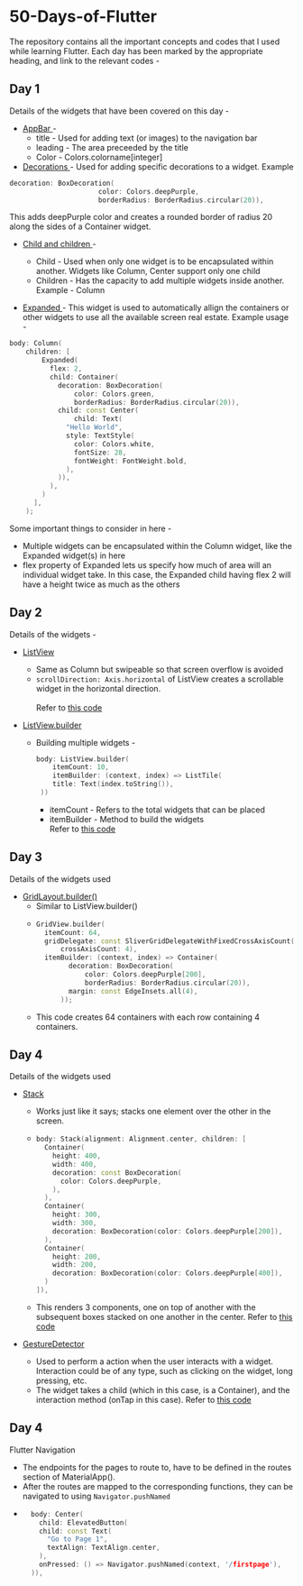 # 50-Days-of-Flutter

The repository contains all the important concepts and codes that I used while learning Flutter. Each day has been marked by the appropriate heading, and link to the relevant codes -

## Day 1

Details of the widgets that have been covered on this day -
- <u> AppBar </u> -
  - title - Used for adding text (or images) to the navigation bar
  - leading - The area preceeded by the title
  - Color - Colors.colorname[integer]
- <u> Decorations </u> -  Used for adding specific decorations to a widget. Example
```c++
decoration: BoxDecoration(
                      color: Colors.deepPurple,
                      borderRadius: BorderRadius.circular(20)),
```

This adds deepPurple color and creates a rounded border of radius 20 along the sides of a Container widget.

- <u> Child and children </u> -
  - Child - Used when only one widget is to be encapsulated within another. Widgets like Column, Center support only one child
  - Children - Has the capacity to add multiple widgets inside another. <br>
  Example - Column

- <u> Expanded </u> - This widget is used to automatically allign the containers or other widgets to use all the available screen real estate. Example usage -
```c++
body: Column(
    children: [
        Expanded(
          flex: 2,
          child: Container(
            decoration: BoxDecoration(
                color: Colors.green,
                borderRadius: BorderRadius.circular(20)),
            child: const Center(
                child: Text(
              "Hello World",
              style: TextStyle(
                color: Colors.white,
                fontSize: 28,
                fontWeight: FontWeight.bold,
              ),
            )),
          ),
        )
      ],
    );
```

Some important things to consider in here -
- Multiple widgets can be encapsulated within the Column widget, like the Expanded widget(s) in here
- flex property of Expanded lets us specify how much of area will an individual widget take. In this case, the Expanded child having flex 2 will have a height twice as much as the others


## Day 2
Details of the widgets -
- <u>ListView</u>
  - Same as Column but swipeable so that screen overflow is avoided
  - ```scrollDirection: Axis.horizontal``` of ListView creates a scrollable widget in the horizontal direction. <br> <br>
Refer to <a href="mainf/lib/day-2.dart"> this code </a>

- <u>ListView.builder</u>
  - Building multiple widgets - <br>
    ```c++
    body: ListView.builder(
        itemCount: 10,
        itemBuilder: (context, index) => ListTile(
        title: Text(index.toString()),
     ))
     ```
    - itemCount - Refers to the total widgets that can be placed
    - itemBuilder - Method to build the widgets
  <br> Refer to <a href="mainf/lib/day-2-builder.dart"> this code </a>

## Day 3
Details of the widgets used
- <u>GridLayout.builder()</u>
  - Similar to ListView.builder()
  - ```c++
    GridView.builder(
      itemCount: 64,
      gridDelegate: const SliverGridDelegateWithFixedCrossAxisCount(
          crossAxisCount: 4),
      itemBuilder: (context, index) => Container(
            decoration: BoxDecoration(
                color: Colors.deepPurple[200],
                borderRadius: BorderRadius.circular(20)),
            margin: const EdgeInsets.all(4),
          ));
     ```
  - This code creates 64 containers with each row containing 4 containers.

## Day 4
Details of the widgets used
- <u>Stack</u>
  - Works just like it says; stacks one element over the other in the screen.
  - ```c++
    body: Stack(alignment: Alignment.center, children: [
      Container(
        height: 400,
        width: 400,
        decoration: const BoxDecoration(
          color: Colors.deepPurple,
        ),
      ),
      Container(
        height: 300,
        width: 300,
        decoration: BoxDecoration(color: Colors.deepPurple[200]),
      ),
      Container(
        height: 200,
        width: 200,
        decoration: BoxDecoration(color: Colors.deepPurple[400]),
      )
    ]),
    ```
  - This renders 3 components, one on top of another with the subsequent boxes stacked on one another in the center. Refer to <a href="mainf/lib/day-4-stack.dart"> this code </a>

- <u>GestureDetector</u>
  - Used to perform a action when the user interacts with a widget. Interaction could be of any type, such as clicking on the widget, long pressing, etc.
  - The widget takes a child (which in this case, is a Container), and the interaction method (onTap in this case). Refer to <a href="mainf/lib/day-5-gesture.dart"> this code </a>

## Day 4
Flutter Navigation
- The endpoints for the pages to route to, have to be defined in the routes section of MaterialApp().
- After the routes are mapped to the corresponding functions, they can be navigated to using `Navigator.pushNamed`
- ```c++
    body: Center(
      child: ElevatedButton(
      child: const Text(
        "Go to Page 1",
        textAlign: TextAlign.center,
      ),
      onPressed: () => Navigator.pushNamed(context, '/firstpage'),
    )),